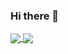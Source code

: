 ### Hi there 👋

<!--
**haramrit09k/haramrit09k** is a ✨ _special_ ✨ repository because its `README.md` (this file) appears on your GitHub profile.

Here are some ideas to get you started:

- 🔭 I’m currently working on ...
- 🌱 I’m currently learning ...
- 👯 I’m looking to collaborate on ...
- 🤔 I’m looking for help with ...
- 💬 Ask me about ...
- 📫 How to reach me: ...
- 😄 Pronouns: ...
- ⚡ Fun fact: ...
-->


<a href="https://github.com/haramrit09k">
  <img align="center" src="https://github-readme-stats.vercel.app/api?username=haramrit09k&theme=radical" />
</a>
<a href="https://github.com/haramrit09k">
  <img align="center" src="https://github-readme-stats.vercel.app/api/top-langs/?username=haramrit09k&hide=jupyter%20notebook&layout=compact&theme=radical" />
</a>
